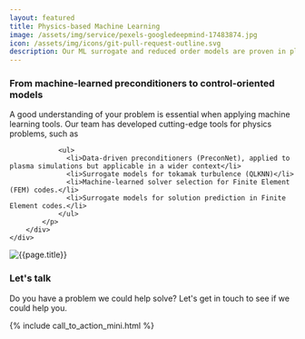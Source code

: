 ```yaml
---
layout: featured
title: Physics-based Machine Learning
image: /assets/img/service/pexels-googledeepmind-17483874.jpg
icon: /assets/img/icons/git-pull-request-outline.svg
description: Our ML surrogate and reduced order models are proven in plasma physics and control.
---
```


<div class="row">
    <div class="col-md-12">
        <div class="service-details mb-40">
            <h3>From machine-learned preconditioners to control-oriented models</h3>
            <p>
                A good understanding of your problem is essential when applying machine learning tools.
                Our team has developed cutting-edge tools for physics problems, such as

                <ul>
                  <li>Data-driven preconditioners (PreconNet), applied to plasma simulations but applicable in a wider context</li>
                  <li>Surrogate models for tokamak turbulence (QLKNN)</li>
                  <li>Machine-learned solver selection for Finite Element (FEM) codes.</li>
                  <li>Surrogate models for solution prediction in Finite Element codes.</li>
                </ul>
            </p>
        </div>
    </div>
</div>
<div class="row">
    <div class="col-xl-6 col-lg-12">
        <div class="s-details-img mb-30">
            <img src="{{site.baseurl}}/assets/img/service/2.jpg" alt="{{page.title}}">
        </div>
    </div>
    <div class="col-xl-6 col-lg-12">
        <div class="service-details mb-40">
            <h3>Let's talk</h3>
            <p>Do you have a problem we could help solve? Let's get in touch to see if we could help you.</p>
{% include call_to_action_mini.html %}
        </div>
    </div>
</div>
